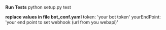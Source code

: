 **Run Tests**
python setup.py test

**replace values in file bot_conf.yaml**
token: 'your bot token'
yourEndPoint: 'your end point to set webhook (url from you webapi)'